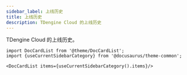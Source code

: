 ```yaml
---
sidebar_label: 上线历史
title: 上线历史
description: TDengine Cloud 的上线历史
---
```


TDengine Cloud 的上线历史。

```mdx-code-block
import DocCardList from '@theme/DocCardList';
import {useCurrentSidebarCategory} from '@docusaurus/theme-common';

<DocCardList items={useCurrentSidebarCategory().items}/>
```
